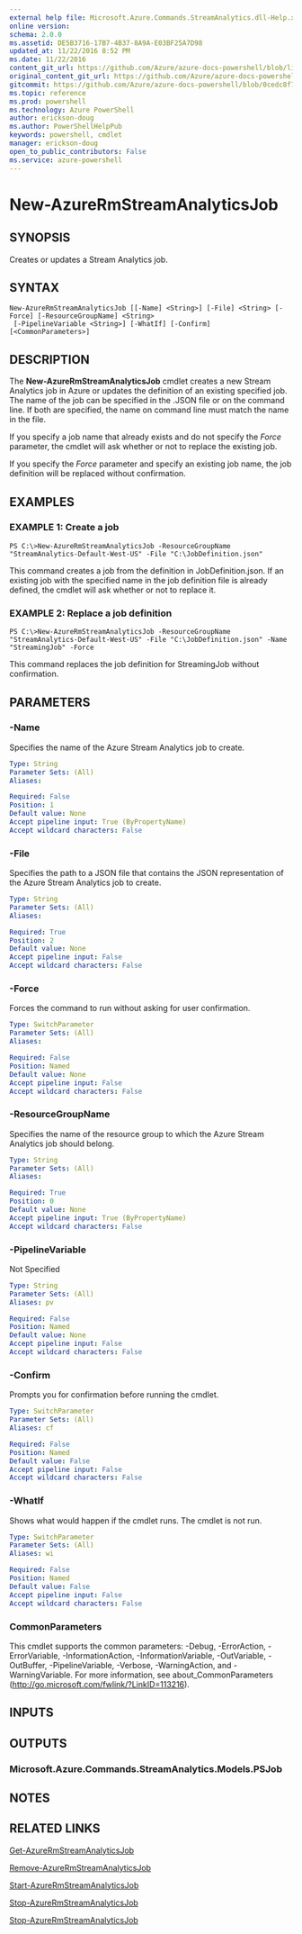 ```yaml
---
external help file: Microsoft.Azure.Commands.StreamAnalytics.dll-Help.xml
online version: 
schema: 2.0.0
ms.assetid: DE5B3716-17B7-4B37-8A9A-E03BF25A7D98
updated_at: 11/22/2016 8:52 PM
ms.date: 11/22/2016
content_git_url: https://github.com/Azure/azure-docs-powershell/blob/live/azureps-cmdlets-docs/ResourceManager/AzureRM.StreamAnalytics/v2.1.0/New-AzureRmStreamAnalyticsJob.md
original_content_git_url: https://github.com/Azure/azure-docs-powershell/blob/live/azureps-cmdlets-docs/ResourceManager/AzureRM.StreamAnalytics/v2.1.0/New-AzureRmStreamAnalyticsJob.md
gitcommit: https://github.com/Azure/azure-docs-powershell/blob/0cedc8f73bc96cf5ac4c69144e17b3de601fd3cc/azureps-cmdlets-docs/ResourceManager/AzureRM.StreamAnalytics/v2.1.0/New-AzureRmStreamAnalyticsJob.md
ms.topic: reference
ms.prod: powershell
ms.technology: Azure PowerShell
author: erickson-doug
ms.author: PowerShellHelpPub
keywords: powershell, cmdlet
manager: erickson-doug
open_to_public_contributors: False
ms.service: azure-powershell
---
```


# New-AzureRmStreamAnalyticsJob

## SYNOPSIS
Creates or updates a Stream Analytics job.

## SYNTAX

```
New-AzureRmStreamAnalyticsJob [[-Name] <String>] [-File] <String> [-Force] [-ResourceGroupName] <String>
 [-PipelineVariable <String>] [-WhatIf] [-Confirm] [<CommonParameters>]
```

## DESCRIPTION
The **New-AzureRmStreamAnalyticsJob** cmdlet creates a new Stream Analytics job in Azure or updates the definition of an existing specified job.
The name of the job can be specified in the .JSON file or on the command line.
If both are specified, the name on command line must match the name in the file.

If you specify a job name that already exists and do not specify the *Force* parameter, the cmdlet will ask whether or not to replace the existing job.

If you specify the *Force* parameter and specify an existing job name, the job definition will be replaced without confirmation.

## EXAMPLES

### EXAMPLE 1: Create a job
```
PS C:\>New-AzureRmStreamAnalyticsJob -ResourceGroupName "StreamAnalytics-Default-West-US" -File "C:\JobDefinition.json"
```

This command creates a job from the definition in JobDefinition.json.
If an existing job with the specified name in the job definition file is already defined, the cmdlet will ask whether or not to replace it.

### EXAMPLE 2: Replace a job definition
```
PS C:\>New-AzureRmStreamAnalyticsJob -ResourceGroupName "StreamAnalytics-Default-West-US" -File "C:\JobDefinition.json" -Name "StreamingJob" -Force
```

This command replaces the job definition for StreamingJob without confirmation.

## PARAMETERS

### -Name
Specifies the name of the Azure Stream Analytics job to create.

```yaml
Type: String
Parameter Sets: (All)
Aliases: 

Required: False
Position: 1
Default value: None
Accept pipeline input: True (ByPropertyName)
Accept wildcard characters: False
```

### -File
Specifies the path to a JSON file that contains the JSON representation of the Azure Stream Analytics job to create.

```yaml
Type: String
Parameter Sets: (All)
Aliases: 

Required: True
Position: 2
Default value: None
Accept pipeline input: False
Accept wildcard characters: False
```

### -Force
Forces the command to run without asking for user confirmation.

```yaml
Type: SwitchParameter
Parameter Sets: (All)
Aliases: 

Required: False
Position: Named
Default value: None
Accept pipeline input: False
Accept wildcard characters: False
```

### -ResourceGroupName
Specifies the name of the resource group to which the Azure Stream Analytics job should belong.

```yaml
Type: String
Parameter Sets: (All)
Aliases: 

Required: True
Position: 0
Default value: None
Accept pipeline input: True (ByPropertyName)
Accept wildcard characters: False
```

### -PipelineVariable
Not Specified

```yaml
Type: String
Parameter Sets: (All)
Aliases: pv

Required: False
Position: Named
Default value: None
Accept pipeline input: False
Accept wildcard characters: False
```

### -Confirm
Prompts you for confirmation before running the cmdlet.

```yaml
Type: SwitchParameter
Parameter Sets: (All)
Aliases: cf

Required: False
Position: Named
Default value: False
Accept pipeline input: False
Accept wildcard characters: False
```

### -WhatIf
Shows what would happen if the cmdlet runs.
The cmdlet is not run.

```yaml
Type: SwitchParameter
Parameter Sets: (All)
Aliases: wi

Required: False
Position: Named
Default value: False
Accept pipeline input: False
Accept wildcard characters: False
```

### CommonParameters
This cmdlet supports the common parameters: -Debug, -ErrorAction, -ErrorVariable, -InformationAction, -InformationVariable, -OutVariable, -OutBuffer, -PipelineVariable, -Verbose, -WarningAction, and -WarningVariable. For more information, see about_CommonParameters (http://go.microsoft.com/fwlink/?LinkID=113216).

## INPUTS

## OUTPUTS

### Microsoft.Azure.Commands.StreamAnalytics.Models.PSJob

## NOTES

## RELATED LINKS

[Get-AzureRmStreamAnalyticsJob](xref:ResourceManager/AzureRM.StreamAnalytics/v2.1.0/Get-AzureRmStreamAnalyticsJob.md)

[Remove-AzureRmStreamAnalyticsJob](xref:ResourceManager/AzureRM.StreamAnalytics/v2.1.0/Remove-AzureRmStreamAnalyticsJob.md)

[Start-AzureRmStreamAnalyticsJob](xref:ResourceManager/AzureRM.StreamAnalytics/v2.1.0/Start-AzureRmStreamAnalyticsJob.md)

[Stop-AzureRmStreamAnalyticsJob](xref:ResourceManager/AzureRM.StreamAnalytics/v2.1.0/Stop-AzureRmStreamAnalyticsJob.md)

[Stop-AzureRmStreamAnalyticsJob](xref:ResourceManager/AzureRM.StreamAnalytics/v2.1.0/Stop-AzureRmStreamAnalyticsJob.md)


